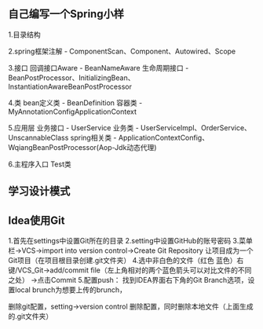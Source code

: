## 自己编写一个Spring小样
1.目录结构

2.spring框架注解 - ComponentScan、Component、Autowired、Scope

3.接口 
  回调接口Aware - BeanNameAware
  生命周期接口 - BeanPostProcessor、InitializingBean、InstantiationAwareBeanPostProcessor

4.类 
  bean定义类 - BeanDefinition
  容器类 - MyAnnotationConfigApplicationContext

5.应用层
  业务接口 - UserService 
  业务类 - UserServiceImpl、OrderService、UnscannableClass
  spring相关类 - ApplicationContextConfig、WqiangBeanPostProcessor(Aop-Jdk动态代理)

6.主程序入口
  Test类

## 学习设计模式

## Idea使用Git
1.首先在settings中设置Git所在的目录
2.setting中设置GitHub的账号密码
3.菜单栏->VCS->import into version control->Create Git Repository 让项目成为一个Git项目（在项目根目录创建.git文件夹）
4.选中非白色的文件（红色 蓝色）右键/VCS_Git->add/commit file（左上角相对的两个蓝色箭头可以对比文件的不同之处）
  ->点击Commit
5.配置push：
  找到IDEA界面右下角的Git Branch选项，设置local brunch为想要上传的brunch，
  

删除git配置，setting->version control 删除配置，同时删除本地文件（上面生成的.git文件夹）